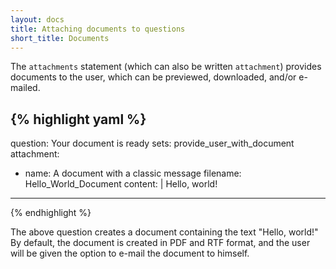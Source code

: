 ```yaml
---
layout: docs
title: Attaching documents to questions
short_title: Documents
---
```


The `attachments` statement (which can also be written `attachment`)
provides documents to the user, which can be previewed, downloaded,
and/or e-mailed.

{% highlight yaml %}
---
question: Your document is ready
sets: provide_user_with_document
attachment:
  - name: A document with a classic message
    filename: Hello_World_Document
    content: |
      Hello, world!
---
{% endhighlight %}

The above question creates a document containing the text "Hello,
world!"  By default, the document is created in PDF and RTF format,
and the user will be given the option to e-mail the document to
himself.

